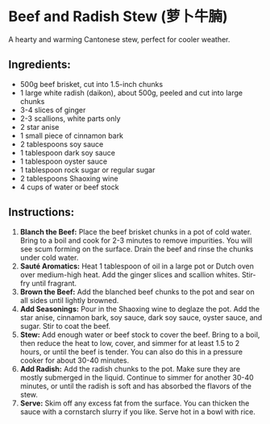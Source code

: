 
# Beef and Radish Stew (萝卜牛腩)

A hearty and warming Cantonese stew, perfect for cooler weather.

## Ingredients:
*   500g beef brisket, cut into 1.5-inch chunks
*   1 large white radish (daikon), about 500g, peeled and cut into large chunks
*   3-4 slices of ginger
*   2-3 scallions, white parts only
*   2 star anise
*   1 small piece of cinnamon bark
*   2 tablespoons soy sauce
*   1 tablespoon dark soy sauce
*   1 tablespoon oyster sauce
*   1 tablespoon rock sugar or regular sugar
*   2 tablespoons Shaoxing wine
*   4 cups of water or beef stock

## Instructions:
1.  **Blanch the Beef:** Place the beef brisket chunks in a pot of cold water. Bring to a boil and cook for 2-3 minutes to remove impurities. You will see scum forming on the surface. Drain the beef and rinse the chunks under cold water.
2.  **Sauté Aromatics:** Heat 1 tablespoon of oil in a large pot or Dutch oven over medium-high heat. Add the ginger slices and scallion whites. Stir-fry until fragrant.
3.  **Brown the Beef:** Add the blanched beef chunks to the pot and sear on all sides until lightly browned.
4.  **Add Seasonings:** Pour in the Shaoxing wine to deglaze the pot. Add the star anise, cinnamon bark, soy sauce, dark soy sauce, oyster sauce, and sugar. Stir to coat the beef.
5.  **Stew:** Add enough water or beef stock to cover the beef. Bring to a boil, then reduce the heat to low, cover, and simmer for at least 1.5 to 2 hours, or until the beef is tender. You can also do this in a pressure cooker for about 30-40 minutes.
6.  **Add Radish:** Add the radish chunks to the pot. Make sure they are mostly submerged in the liquid. Continue to simmer for another 30-40 minutes, or until the radish is soft and has absorbed the flavors of the stew.
7.  **Serve:** Skim off any excess fat from the surface. You can thicken the sauce with a cornstarch slurry if you like. Serve hot in a bowl with rice.